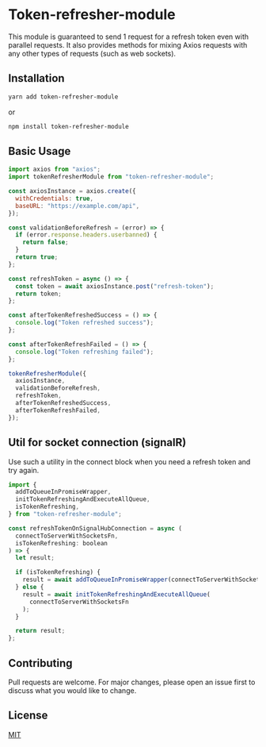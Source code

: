 # Token-refresher-module

This module is guaranteed to send 1 request for a refresh token even with parallel requests. It also provides methods for mixing Axios requests with any other types of requests (such as web sockets).

## Installation

```bash
yarn add token-refresher-module
```

or

```bash
npm install token-refresher-module
```

## Basic Usage

```javascript
import axios from "axios";
import tokenRefresherModule from "token-refresher-module";

const axiosInstance = axios.create({
  withCredentials: true,
  baseURL: "https://example.com/api",
});

const validationBeforeRefresh = (error) => {
  if (error.response.headers.userbanned) {
    return false;
  }
  return true;
};

const refreshToken = async () => {
  const token = await axiosInstance.post("refresh-token");
  return token;
};

const afterTokenRefreshedSuccess = () => {
  console.log("Token refreshed success");
};

const afterTokenRefreshFailed = () => {
  console.log("Token refreshing failed");
};

tokenRefresherModule({
  axiosInstance,
  validationBeforeRefresh,
  refreshToken,
  afterTokenRefreshedSuccess,
  afterTokenRefreshFailed,
});
```

## Util for socket connection (signalR)

Use such a utility in the connect block when you need a refresh token and try again.

```javascript
import {
  addToQueueInPromiseWrapper,
  initTokenRefreshingAndExecuteAllQueue,
  isTokenRefreshing,
} from "token-refresher-module";

const refreshTokenOnSignalHubConnection = async (
  connectToServerWithSocketsFn,
  isTokenRefreshing: boolean
) => {
  let result;

  if (isTokenRefreshing) {
    result = await addToQueueInPromiseWrapper(connectToServerWithSocketsFn);
  } else {
    result = await initTokenRefreshingAndExecuteAllQueue(
      connectToServerWithSocketsFn
    );
  }

  return result;
};
```

## Contributing

Pull requests are welcome. For major changes, please open an issue first
to discuss what you would like to change.

## License

[MIT](https://choosealicense.com/licenses/mit/)
